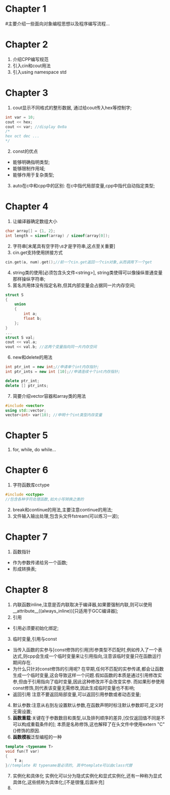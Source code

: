

# Chapter 1

#主要介绍一些面向对象编程思想以及程序编写流程...

# Chapter 2

1. 介绍CPP编写规范
2. 引入cin和cout用法
3. 引入using namespace std

# Chapter 3

1. cout显示不同格式的整形数据, 通过给cout传入hex等控制字;
```cpp
int var = 10;
cout << hex;
cout << var; //display 0x0a
/*
hex oct dec ...
*/
```
2. const的优点
* 能够明确指明类型;
* 能够限制作用域;
* 能够作用于复杂类型;
3. auto在c中和cpp中的区别: 在c中指代局部变量,cpp中指代自动指定类型;
# Chapter 4

1. 让编译器确定数组大小
```cpp
char array[] = {1, 2};
int length = sizeof(array) / sizeof(array[0]);
```
2. 字符串[末尾具有空字符`\0`才是字符串,这点至关重要]
3. cin.get支持使用拼接方式
```cpp
cin.get(a, num).get();//前一个cin.get返回一个cin对象,从而调用下一个get
```
4. string类的使用[必须包含头文件\<string\>], string类使得可以像操纵普通变量那样操纵字符串;
5. 匿名共用体没有指定名称,但其内部变量会占据同一片内存空间;
```cpp
struct S
{
	union
	{
		int a;
		float b;
	};
}
...
struct S val;
cout << val.a;
vout << val.b; //这两个变量指向同一片内存空间
```
6. new和delete的用法
```cpp
int ptr_int = new int;//申请单个int内存指针;
int ptr_ints = new int [10];//申请连续十个int内存指针;

delete ptr_int;
delete [] ptr_ints;
```
7. 简要介绍vector容器和array类的用法
```cpp
#include <vector>
using std::vector;
vector<int> var(10); //申明十个int类型内存变量
```
# Chapter 5

1. for, while, do while...
# Chapter 6

1. 字符函数库cctype
```cpp
#include <cctype>
//包含各种字符处理函数,如大小写转换之类的
```
2. break和continue的用法,主要注意continue的用法;
3. 文件输入输出处理,包含头文件fstream(可以练习一波);
# Chapter 7

1. 函数指针
* 作为参数传递给另一个函数;
* 形成转换表;
# Chapter 8

1. 内联函数inline,注意是否内联取决于编译器,如果要强制内联,则可以使用__attribute__((always_inline))[只适用于GCC编译器];
2. 引用
* 引用必须要初始化绑定;
3. 临时变量,引用与const
* 当传入函数的实参与[const修饰的引用]形参类型不匹配时,例如传入了一个表达式,则cpp会生成一个临时变量来让引用指向,注意该临时变量只在函数运行期间存在.
* 为什么只针对const修饰的引用呢?
	在早期,任何不匹配的实参传递,都会让函数生成一个临时变量,这会导致这样一个问题.假如函数的本质是通过引用修改实参,但由于引用指向了临时变量,因此这种修改并不会改变实参.
	而如果形参使用const修饰,则代表该变量无需修改,因此生成临时变量也不影响;
* 返回引用
	注意不要返回局部变量,可以返回引用参数或者动态变量;
4. 默认参数:注意从右到左设置默认参数,在函数声明时标注默认参数即可,定义时无需设置;
5. **函数重载**:关键在于参数数目和类型,以及排列顺序的差异,[仅仅返回值不同是不可以构成重载条件的];   本质是名称修饰,这也解释了在头文件中使用extern "C" {}修饰的原因.
6. **函数模板**泛型编程的一种
```cpp
template <typename T>
void fun(T var)
{
	T a;
}//template 和 typename是必须的, 其中template可以由class代替
```
7. 实例化和具体化
实例化可以分为隐式实例化和显式实例化,还有一种称为显式具体化,这些统称为具体化;[不是很懂,后面补充]
8. 

